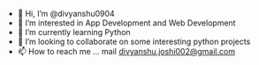 - 👋 Hi, I’m @divyanshu0904
- 👀 I’m interested in App Development and Web Development
- 🌱 I’m currently learning Python
- 💞️ I’m looking to collaborate on some interesting python projects
- 📫 How to reach me ... mail divyanshu.joshi002@gmail.com 
                          

<!---
divyanshu0904/divyanshu0904 is a ✨ special ✨ repository because its `README.md` (this file) appears on your GitHub profile.
You can click the Preview link to take a look at your changes.
--->
